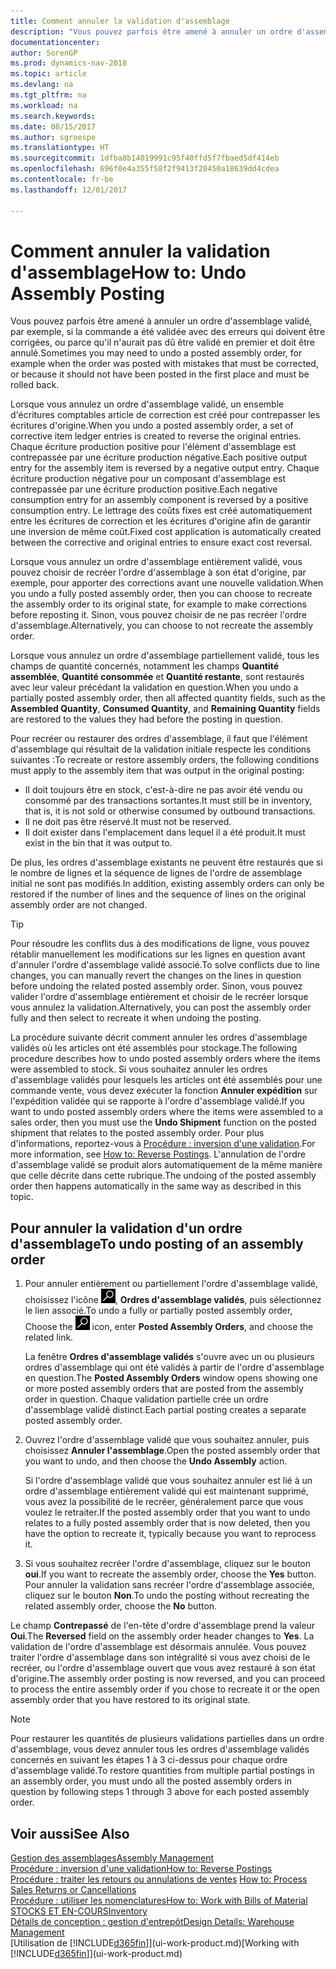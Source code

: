 ```yaml
---
title: Comment annuler la validation d'assemblage
description: "Vous pouvez parfois être amené à annuler un ordre d'assemblage validé, par exemple, si la commande a été validée avec des erreurs qui doivent être corrigées, ou parce qu'il n'aurait pas dû être validé en premier et doit être annulé."
documentationcenter: 
author: SorenGP
ms.prod: dynamics-nav-2018
ms.topic: article
ms.devlang: na
ms.tgt_pltfrm: na
ms.workload: na
ms.search.keywords: 
ms.date: 08/15/2017
ms.author: sgroespe
ms.translationtype: HT
ms.sourcegitcommit: 1dfba8b14019991c95f40ffd5f7fbaed5df414eb
ms.openlocfilehash: 696f0e4a355f58f2f9413f20450a18639dd4cdea
ms.contentlocale: fr-be
ms.lasthandoff: 12/01/2017

---
```

# <a name="how-to-undo-assembly-posting"></a><span data-ttu-id="9e475-103">Comment annuler la validation d'assemblage</span><span class="sxs-lookup"><span data-stu-id="9e475-103">How to: Undo Assembly Posting</span></span>
<span data-ttu-id="9e475-104">Vous pouvez parfois être amené à annuler un ordre d'assemblage validé, par exemple, si la commande a été validée avec des erreurs qui doivent être corrigées, ou parce qu'il n'aurait pas dû être validé en premier et doit être annulé.</span><span class="sxs-lookup"><span data-stu-id="9e475-104">Sometimes you may need to undo a posted assembly order, for example when the order was posted with mistakes that must be corrected, or because it should not have been posted in the first place and must be rolled back.</span></span>

<span data-ttu-id="9e475-105">Lorsque vous annulez un ordre d'assemblage validé, un ensemble d'écritures comptables article de correction est créé pour contrepasser les écritures d'origine.</span><span class="sxs-lookup"><span data-stu-id="9e475-105">When you undo a posted assembly order, a set of corrective item ledger entries is created to reverse the original entries.</span></span> <span data-ttu-id="9e475-106">Chaque écriture production positive pour l'élément d'assemblage est contrepassée par une écriture production négative.</span><span class="sxs-lookup"><span data-stu-id="9e475-106">Each positive output entry for the assembly item is reversed by a negative output entry.</span></span> <span data-ttu-id="9e475-107">Chaque écriture production négative pour un composant d'assemblage est contrepassée par une écriture production positive.</span><span class="sxs-lookup"><span data-stu-id="9e475-107">Each negative consumption entry for an assembly component is reversed by a positive consumption entry.</span></span> <span data-ttu-id="9e475-108">Le lettrage des coûts fixes est créé automatiquement entre les écritures de correction et les écritures d'origine afin de garantir une inversion de même coût.</span><span class="sxs-lookup"><span data-stu-id="9e475-108">Fixed cost application is automatically created between the corrective and original entries to ensure exact cost reversal.</span></span>  

<span data-ttu-id="9e475-109">Lorsque vous annulez un ordre d'assemblage entièrement validé, vous pouvez choisir de recréer l'ordre d'assemblage à son état d'origine, par exemple, pour apporter des corrections avant une nouvelle validation.</span><span class="sxs-lookup"><span data-stu-id="9e475-109">When you undo a fully posted assembly order, then you can choose to recreate the assembly order to its original state, for example to make corrections before reposting it.</span></span> <span data-ttu-id="9e475-110">Sinon, vous pouvez choisir de ne pas recréer l'ordre d'assemblage.</span><span class="sxs-lookup"><span data-stu-id="9e475-110">Alternatively, you can choose to not recreate the assembly order.</span></span>  

<span data-ttu-id="9e475-111">Lorsque vous annulez un ordre d'assemblage partiellement validé, tous les champs de quantité concernés, notamment les champs **Quantité assemblée**, **Quantité consommée** et **Quantité restante**, sont restaurés avec leur valeur précédant la validation en question.</span><span class="sxs-lookup"><span data-stu-id="9e475-111">When you undo a partially posted assembly order, then all affected quantity fields, such as the **Assembled Quantity**, **Consumed Quantity**, and **Remaining Quantity** fields are restored to the values they had before the posting in question.</span></span>  

<span data-ttu-id="9e475-112">Pour recréer ou restaurer des ordres d'assemblage, il faut que l'élément d'assemblage qui résultait de la validation initiale respecte les conditions suivantes :</span><span class="sxs-lookup"><span data-stu-id="9e475-112">To recreate or restore assembly orders, the following conditions must apply to the assembly item that was output in the original posting:</span></span>  

-   <span data-ttu-id="9e475-113">Il doit toujours être en stock, c'est-à-dire ne pas avoir été vendu ou consommé par des transactions sortantes.</span><span class="sxs-lookup"><span data-stu-id="9e475-113">It must still be in inventory, that is, it is not sold or otherwise consumed by outbound transactions.</span></span>  
-   <span data-ttu-id="9e475-114">Il ne doit pas être réservé.</span><span class="sxs-lookup"><span data-stu-id="9e475-114">It must not be reserved.</span></span>  
-   <span data-ttu-id="9e475-115">Il doit exister dans l'emplacement dans lequel il a été produit.</span><span class="sxs-lookup"><span data-stu-id="9e475-115">It must exist in the bin that it was output to.</span></span>  

<span data-ttu-id="9e475-116">De plus, les ordres d'assemblage existants ne peuvent être restaurés que si le nombre de lignes et la séquence de lignes de l'ordre de assemblage initial ne sont pas modifiés.</span><span class="sxs-lookup"><span data-stu-id="9e475-116">In addition, existing assembly orders can only be restored if the number of lines and the sequence of lines on the original assembly order are not changed.</span></span>  

> [!TIP]  
>  <span data-ttu-id="9e475-117">Pour résoudre les conflits dus à des modifications de ligne, vous pouvez rétablir manuellement les modifications sur les lignes en question avant d'annuler l'ordre d'assemblage validé associé.</span><span class="sxs-lookup"><span data-stu-id="9e475-117">To solve conflicts due to line changes, you can manually revert the changes on the lines in question before undoing the related posted assembly order.</span></span> <span data-ttu-id="9e475-118">Sinon, vous pouvez valider l'ordre d'assemblage entièrement et choisir de le recréer lorsque vous annulez la validation.</span><span class="sxs-lookup"><span data-stu-id="9e475-118">Alternatively, you can post the assembly order fully and then select to recreate it when undoing the posting.</span></span>  

<span data-ttu-id="9e475-119">La procédure suivante décrit comment annuler les ordres d'assemblage validés où les articles ont été assemblés pour stockage.</span><span class="sxs-lookup"><span data-stu-id="9e475-119">The following procedure describes how to undo posted assembly orders where the items were assembled to stock.</span></span> <span data-ttu-id="9e475-120">Si vous souhaitez annuler les ordres d'assemblage validés pour lesquels les articles ont été assemblés pour une commande vente, vous devez exécuter la fonction **Annuler expédition** sur l'expédition validée qui se rapporte à l'ordre d'assemblage validé.</span><span class="sxs-lookup"><span data-stu-id="9e475-120">If you want to undo posted assembly orders where the items were assembled to a sales order, then you must use the **Undo Shipment** function on the posted shipment that relates to the posted assembly order.</span></span> <span data-ttu-id="9e475-121">Pour plus d'informations, reportez-vous à [Procédure : inversion d'une validation](finance-how-reverse-journal-posting.md).</span><span class="sxs-lookup"><span data-stu-id="9e475-121">For more information, see [How to: Reverse Postings](finance-how-reverse-journal-posting.md).</span></span> <span data-ttu-id="9e475-122">L'annulation de l'ordre d'assemblage validé se produit alors automatiquement de la même manière que celle décrite dans cette rubrique.</span><span class="sxs-lookup"><span data-stu-id="9e475-122">The undoing of the posted assembly order then happens automatically in the same way as described in this topic.</span></span>  

## <a name="to-undo-posting-of-an-assembly-order"></a><span data-ttu-id="9e475-123">Pour annuler la validation d'un ordre d'assemblage</span><span class="sxs-lookup"><span data-stu-id="9e475-123">To undo posting of an assembly order</span></span>  
1.  <span data-ttu-id="9e475-124">Pour annuler entièrement ou partiellement l'ordre d'assemblage validé, choisissez l'icône ![Page ou état pour la recherche](media/ui-search/search_small.png "Page ou état pour la recherche"), **Ordres d'assemblage validés**, puis sélectionnez le lien associé.</span><span class="sxs-lookup"><span data-stu-id="9e475-124">To undo a fully or partially posted assembly order, Choose the ![Search for Page or Report](media/ui-search/search_small.png "Search for Page or Report icon") icon, enter **Posted Assembly Orders**, and choose the related link.</span></span>  

    <span data-ttu-id="9e475-125">La fenêtre **Ordres d'assemblage validés** s'ouvre avec un ou plusieurs ordres d'assemblage qui ont été validés à partir de l'ordre d'assemblage en question.</span><span class="sxs-lookup"><span data-stu-id="9e475-125">The **Posted Assembly Orders** window opens showing one or more posted assembly orders that are posted from the assembly order in question.</span></span> <span data-ttu-id="9e475-126">Chaque validation partielle crée un ordre d'assemblage validé distinct.</span><span class="sxs-lookup"><span data-stu-id="9e475-126">Each partial posting creates a separate posted assembly order.</span></span>  
2.  <span data-ttu-id="9e475-127">Ouvrez l'ordre d'assemblage validé que vous souhaitez annuler, puis choisissez **Annuler l'assemblage**.</span><span class="sxs-lookup"><span data-stu-id="9e475-127">Open the posted assembly order that you want to undo, and then choose the **Undo Assembly** action.</span></span>  

    <span data-ttu-id="9e475-128">Si l'ordre d'assemblage validé que vous souhaitez annuler est lié à un ordre d'assemblage entièrement validé qui est maintenant supprimé, vous avez la possibilité de le recréer, généralement parce que vous voulez le retraiter.</span><span class="sxs-lookup"><span data-stu-id="9e475-128">If the posted assembly order that you want to undo relates to a fully posted assembly order that is now deleted, then you have the option to recreate it, typically because you want to reprocess it.</span></span>  
3.  <span data-ttu-id="9e475-129">Si vous souhaitez recréer l'ordre d'assemblage, cliquez sur le bouton **oui**.</span><span class="sxs-lookup"><span data-stu-id="9e475-129">If you want to recreate the assembly order, choose the **Yes** button.</span></span> <span data-ttu-id="9e475-130">Pour annuler la validation sans recréer l'ordre d'assemblage associée, cliquez sur le bouton **Non**.</span><span class="sxs-lookup"><span data-stu-id="9e475-130">To undo the posting without recreating the related assembly order, choose the **No** button.</span></span>  

<span data-ttu-id="9e475-131">Le champ **Contrepassé** de l'en\-tête d'ordre d'assemblage prend la valeur **Oui**.</span><span class="sxs-lookup"><span data-stu-id="9e475-131">The **Reversed** field on the assembly order header changes to **Yes**.</span></span> <span data-ttu-id="9e475-132">La validation de l'ordre d'assemblage est désormais annulée. Vous pouvez traiter l'ordre d'assemblage dans son intégralité si vous avez choisi de le recréer, ou l'ordre d'assemblage ouvert que vous avez restauré à son état d'origine.</span><span class="sxs-lookup"><span data-stu-id="9e475-132">The assembly order posting is now reversed, and you can proceed to process the entire assembly order if you chose to recreate it or the open assembly order that you have restored to its original state.</span></span>  

> [!NOTE]  
>  <span data-ttu-id="9e475-133">Pour restaurer les quantités de plusieurs validations partielles dans un ordre d'assemblage, vous devez annuler tous les ordres d'assemblage validés concernés en suivant les étapes 1 à 3 ci-dessus pour chaque ordre d'assemblage validé.</span><span class="sxs-lookup"><span data-stu-id="9e475-133">To restore quantities from multiple partial postings in an assembly order, you must undo all the posted assembly orders in question by following steps 1 through 3 above for each posted assembly order.</span></span>  

## <a name="see-also"></a><span data-ttu-id="9e475-134">Voir aussi</span><span class="sxs-lookup"><span data-stu-id="9e475-134">See Also</span></span>  
[<span data-ttu-id="9e475-135">Gestion des assemblages</span><span class="sxs-lookup"><span data-stu-id="9e475-135">Assembly Management</span></span>](assembly-assemble-items.md)  
[<span data-ttu-id="9e475-136">Procédure : inversion d'une validation</span><span class="sxs-lookup"><span data-stu-id="9e475-136">How to: Reverse Postings</span></span>](finance-how-reverse-journal-posting.md)  
<span data-ttu-id="9e475-137">[Procédure : traiter les retours ou annulations de ventes](sales-how-process-sales-returns-cancellations.md)  </span><span class="sxs-lookup"><span data-stu-id="9e475-137">[How to: Process Sales Returns or Cancellations](sales-how-process-sales-returns-cancellations.md)  </span></span>  
[<span data-ttu-id="9e475-138">Procédure : utiliser les nomenclatures</span><span class="sxs-lookup"><span data-stu-id="9e475-138">How to: Work with Bills of Material</span></span>](inventory-how-work-BOMs.md)  
[<span data-ttu-id="9e475-139">STOCKS ET EN-COURS</span><span class="sxs-lookup"><span data-stu-id="9e475-139">Inventory</span></span>](inventory-manage-inventory.md)  
[<span data-ttu-id="9e475-140">Détails de conception : gestion d'entrepôt</span><span class="sxs-lookup"><span data-stu-id="9e475-140">Design Details: Warehouse Management</span></span>](design-details-warehouse-management.md)  
<span data-ttu-id="9e475-141">[Utilisation de [!INCLUDE[d365fin](includes/d365fin_md.md)]](ui-work-product.md)</span><span class="sxs-lookup"><span data-stu-id="9e475-141">[Working with [!INCLUDE[d365fin](includes/d365fin_md.md)]](ui-work-product.md)</span></span>

